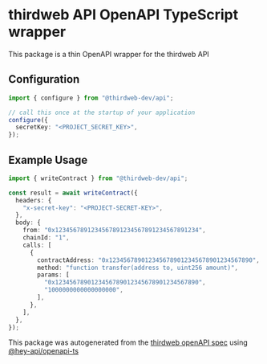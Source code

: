 # thirdweb API OpenAPI TypeScript wrapper

This package is a thin OpenAPI wrapper for the thirdweb API

## Configuration

```ts
import { configure } from "@thirdweb-dev/api";

// call this once at the startup of your application
configure({
  secretKey: "<PROJECT_SECRET_KEY>",
});
```

## Example Usage

```ts
import { writeContract } from "@thirdweb-dev/api";

const result = await writeContract({
  headers: {
    "x-secret-key": "<PROJECT-SECRET-KEY>",
  },
  body: {
    from: "0x1234567891234567891234567891234567891234",
    chainId: "1",
    calls: [
      {
        contractAddress: "0x1234567890123456789012345678901234567890",
        method: "function transfer(address to, uint256 amount)",
        params: [
          "0x1234567890123456789012345678901234567890",
          "1000000000000000000",
        ],
      },
    ],
  },
});
```

This package was autogenerated from the [thirdweb openAPI spec](https://api.thirdweb.com/reference) using [@hey-api/openapi-ts](https://github.com/hey-api/openapi-ts)
